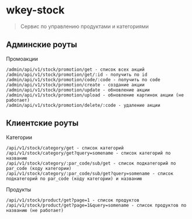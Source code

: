 # wkey-stock

> Сервис по управлению продуктами и категориями

## Админские роуты
Промоакции
```
/admin/api/v1/stock/promotion/get - список всех акций
/admin/api/v1/stock/promotion/get/:id - получить по id
/admin/api/v1/stock/promotion/code/:code - получить по code
/admin/api/v1/stock/promotion/create - создание акции
/admin/api/v1/stock/promotion/update - обновление акции
/admin/api/v1/stock/promotion/upload - обновление картинок акции (не работает)
/admin/api/v1/stock/promotion/delete/:code - удаление акции
```

## Клиентские роуты

Категории
```
/api/v1/stock/category/get - список категорий
/api/v1/stock/category/get?query=somename - список категорий по названию
/api/v1/stock/category/:par_code/sub/get - список подкатегорий по par_code (коду категории)
/api/v1/stock/category/:par_code/sub/get?query=somename - список подкатегорий по par_code (коду категории) и названию
```

Продукты
```
/api/v1/stock/product/get?page=1 - список продуктов
/api/v1/stock/product/get?page=1&query=somename - список продуктов по названию (не работает)
```